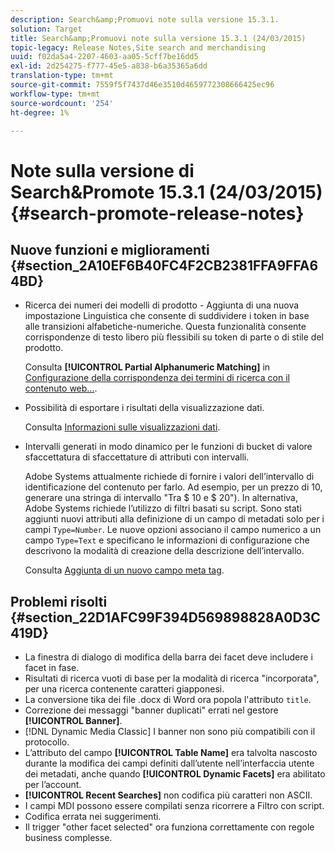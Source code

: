```yaml
---
description: Search&amp;Promuovi note sulla versione 15.3.1.
solution: Target
title: Search&amp;Promuovi note sulla versione 15.3.1 (24/03/2015)
topic-legacy: Release Notes,Site search and merchandising
uuid: f02da5a4-2207-4603-aa05-5cff7be16dd5
exl-id: 2d254275-f777-45e5-a838-b6a35365a6dd
translation-type: tm+mt
source-git-commit: 7559f5f7437d46e3510d4659772308666425ec96
workflow-type: tm+mt
source-wordcount: '254'
ht-degree: 1%

---
```


# Note sulla versione di Search&amp;Promote 15.3.1 (24/03/2015){#search-promote-release-notes}

## Nuove funzioni e miglioramenti {#section_2A10EF6B40FC4F2CB2381FFA9FFA64BD}

* Ricerca dei numeri dei modelli di prodotto - Aggiunta di una nuova impostazione Linguistica che consente di suddividere i token in base alle transizioni alfabetiche-numeriche. Questa funzionalità consente corrispondenze di testo libero più flessibili su token di parte o di stile del prodotto.

   Consulta **[!UICONTROL Partial Alphanumeric Matching]** in [Configurazione della corrispondenza dei termini di ricerca con il contenuto web...](../c-about-linguistics-menu/c-about-words-and-language.md#task_351A9144A51F4B41923BDBACDEF3B616).

* Possibilità di esportare i risultati della visualizzazione dati.

   Consulta [Informazioni sulle visualizzazioni dati](../c-about-reports-menu/c-about-data-views.md#concept_DCA897D074464BC1861AA47B40CC86C3).

* Intervalli generati in modo dinamico per le funzioni di bucket di valore sfaccettatura di sfaccettature di attributi con intervalli.

   Adobe Systems attualmente richiede di fornire i valori dell’intervallo di identificazione del contenuto per farlo. Ad esempio, per un prezzo di 10, generare una stringa di intervallo &quot;Tra $ 10 e $ 20&quot;). In alternativa, Adobe Systems richiede l’utilizzo di filtri basati su script. Sono stati aggiunti nuovi attributi alla definizione di un campo di metadati solo per i campi `Type=Number`. Le nuove opzioni associano il campo numerico a un campo `Type=Text` e specificano le informazioni di configurazione che descrivono la modalità di creazione della descrizione dell’intervallo.

   Consulta [Aggiunta di un nuovo campo meta tag](../c-about-settings-menu/c-about-metadata-menu.md#task_6DF188C0FC7F4831A4444CA9AFA615E5).

## Problemi risolti {#section_22D1AFC99F394D569898828A0D3C419D}

* La finestra di dialogo di modifica della barra dei facet deve includere i facet in fase.
* Risultati di ricerca vuoti di base per la modalità di ricerca &quot;incorporata&quot;, per una ricerca contenente caratteri giapponesi.
* La conversione tika dei file .docx di Word ora popola l&#39;attributo `title`.
* Correzione dei messaggi &quot;banner duplicati&quot; errati nel gestore **[!UICONTROL Banner]**.
* [!DNL Dynamic Media Classic] I banner non sono più compatibili con il protocollo.
* L’attributo del campo **[!UICONTROL Table Name]** era talvolta nascosto durante la modifica dei campi definiti dall’utente nell’interfaccia utente dei metadati, anche quando **[!UICONTROL Dynamic Facets]** era abilitato per l’account.
* **[!UICONTROL Recent Searches]** non codifica più caratteri non ASCII.
* I campi MDI possono essere compilati senza ricorrere a Filtro con script.
* Codifica errata nei suggerimenti.
* Il trigger &quot;other facet selected&quot; ora funziona correttamente con regole business complesse.
